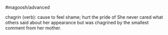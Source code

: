 #magoosh/advanced

chagrin (verb): cause to feel shame; hurt the pride of 
She never cared what others said about her appearance but was chagrined by the smallest comment 
from her mother. 
